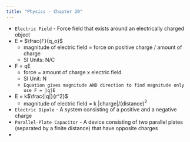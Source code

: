 ```yaml
---
title: "Physics - Chapter 20"
---
```


- `Electric Field` - Force field that exists around an electrically charged object
- E = $\frac{F}{q_o}$
	- magnitude of electric field = force on positive charge / amount of charge
	- SI Units: N/C
- F = qE
	- force = amount of charge x electric field
	- SI Unit: N
	- `Equation gives magnitude AND direction to find magnitude only use F = |q|E`
- E = k$\frac{|q|}{r^2}$ 
	- magnitude of electric field = k |charge|/(distance)$^2$
- `Electric Dipole` - A system consisting of a positive and a negative charge
- `Parallel-Plate Capacitor` - A device consisting of two parallel plates (separated by a finite distance) that have opposite charges
- 
